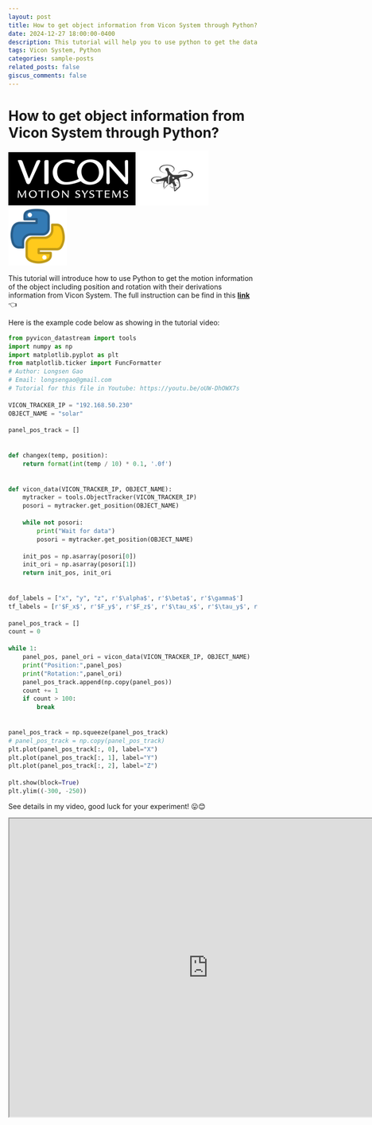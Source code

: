 ```yaml
---
layout: post
title: How to get object information from Vicon System through Python?
date: 2024-12-27 18:00:00-0400
description: This tutorial will help you to use python to get the data from the Vicon directly and no rely on ROS.
tags: Vicon System, Python
categories: sample-posts
related_posts: false
giscus_comments: false
---
```


# **How to get object information from Vicon System through Python?**

 <img src="https://github.com/JackTony123/picx-images-hosting/raw/master/vicon.70aeh6yr4g.webp" style="zoom: 25%;" /><img src="https://github.com/JackTony123/picx-images-hosting/raw/master/Drone-Icon.26ljt93u7u.webp" style="zoom: 20%;" /><img src="https://github.com/JackTony123/picx-images-hosting/raw/master/4518857_python_icon.4jo6agcxb5.webp" style="zoom: 23%;" />

This tutorial will introduce how to use Python to get the motion information of the object including position and rotation with their derivations information from Vicon System. The full instruction can be find in this **[link](https://youtu.be/oUW-DhOWX7s?si=pIcDCmm7rIbJ2VRX)** :point_left:

Here is the example code below as showing in the tutorial video:

```python
from pyvicon_datastream import tools
import numpy as np
import matplotlib.pyplot as plt
from matplotlib.ticker import FuncFormatter
# Author: Longsen Gao
# Email: longsengao@gmail.com
# Tutorial for this file in Youtube: https://youtu.be/oUW-DhOWX7s

VICON_TRACKER_IP = "192.168.50.230"
OBJECT_NAME = "solar"

panel_pos_track = []


def changex(temp, position):
    return format(int(temp / 10) * 0.1, '.0f')


def vicon_data(VICON_TRACKER_IP, OBJECT_NAME):
    mytracker = tools.ObjectTracker(VICON_TRACKER_IP)
    posori = mytracker.get_position(OBJECT_NAME)

    while not posori:
        print("Wait for data")
        posori = mytracker.get_position(OBJECT_NAME)

    init_pos = np.asarray(posori[0])
    init_ori = np.asarray(posori[1])
    return init_pos, init_ori


dof_labels = ["x", "y", "z", r'$\alpha$', r'$\beta$', r'$\gamma$']
tf_labels = [r'$F_x$', r'$F_y$', r'$F_z$', r'$\tau_x$', r'$\tau_y$', r'$\tau_z$']

panel_pos_track = []
count = 0

while 1:
    panel_pos, panel_ori = vicon_data(VICON_TRACKER_IP, OBJECT_NAME)
    print("Position:",panel_pos)
    print("Rotation:",panel_ori)
    panel_pos_track.append(np.copy(panel_pos))
    count += 1
    if count > 100:
        break


panel_pos_track = np.squeeze(panel_pos_track)
# panel_pos_track = np.copy(panel_pos_track)
plt.plot(panel_pos_track[:, 0], label="X")
plt.plot(panel_pos_track[:, 1], label="Y")
plt.plot(panel_pos_track[:, 2], label="Z")

plt.show(block=True)
plt.ylim((-300, -250))
```

See details in my video, good luck for your experiment! :stuck_out_tongue::blush:



<iframe    src="https://docs.google.com/spreadsheets/d/1pvi9h-4Z-0KebBwzybfqEpyN3DT1embmDw8RVWLq4VQ/edit?usp=sharing"   width="800"   height="600"> </iframe>

